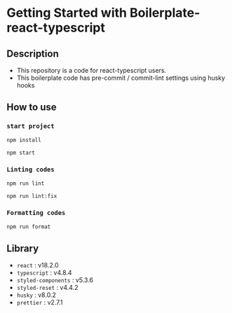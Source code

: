 # Getting Started with Boilerplate-react-typescript

## Description

- This repository is a code for react-typescript users.
- This boilerplate code has pre-commit / commit-lint settings using husky hooks

## How to use

### `start project`

```bash
npm install

npm start
```

### `Linting codes`

```bash
npm run lint

npm run lint:fix
```

### `Formatting codes`

```bash
npm run format
```

## Library

- `react` : v18.2.0
- `typescript` : v4.8.4
- `styled-components` : v5.3.6
- `styled-reset` : v4.4.2
- `husky` : v8.0.2
- `prettier` : v2.7.1
